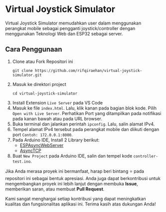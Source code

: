 # Virtual Joystick Simulator

Virtual Joystick Simulator memudahkan user dalam menggunakan perangkat mobile sebagai pengganti joystick/controller dengan menggunakan Teknologi Web dan ESP32 sebagai server.

## Cara Penggunaan

1. Clone atau Fork Repositori ini
    ```
    git clone https://github.com/rifqiraehan/virtual-joystick-simulator.git
    ```
2. Masuk ke direktori project
    ```
    cd virtual-joystick-simulator
    ```
3. Install Extension `Live Server` pada VS Code
4. Masuk ke file `index.html`. Lalu, klik kanan pada bagian blok kode. Pilih `Open with Live Server`. Perhatikan Port yang ditampilkan pada notifikasi pada kanan bawah atau pada URL browser.
5. Buka terminal dan jalankan perintah `ipconfig`. Lalu, salin alamat IPv4.
6. Tempel alamat IPv4 tersebut pada perangkat mobile dan diikuti dengan port `Contoh: 172.0.0.1:8000`.
7. Pada Arduino IDE, Install 2 Library berikut:
    -   [ESPAsyncWebServer](https://github.com/ESP32Async/ESPAsyncWebServer)
    - [AsyncTCP](https://github.com/ESP32Async/AsyncTCP)
8. Buat `New Project` pada Arduino IDE, salin dan tempel kode `controller-test.ino`.

Jika Anda merasa proyek ini bermanfaat, harap beri bintang ⭐ pada repositori ini sebagai bentuk apresiasi. Anda juga dapat berkontribusi untuk mengembangkan proyek ini lebih lanjut dengan membuka **Issue**, memberikan saran, atau membuat **Pull Request**.

Kami sangat menghargai setiap kontribusi yang dapat meningkatkan kualitas dan fungsionalitas aplikasi ini. Terima kasih atas dukungan Anda!